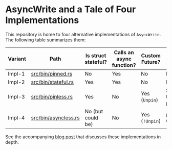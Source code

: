 # AsyncWrite and a Tale of Four Implementations

This repository is home to four alternative implementations of `AsyncWrite`. The following table summarizes them:

| Variant | Path                                         | Is struct stateful? | Calls an async function? | Custom Future? | Pinning of the nested Future |
| ------- | -------------------------------------------- | ------------------- | ------------------------ | -------------- | ---------------------------- |
| Impl-1  | [src/bin/pinned.rs](src/bin/pinned.rs)       | No                  | Yes                      | No             | Pinned field                 |
| Impl-2  | [src/bin/stateful.rs](src/bin/stateful.rs)   | Yes                 | Yes                      | No             | Pinned field                 |
| Impl-3  | [src/bin/pinless.rs](src/bin/pinless.rs)     | Yes                 | No                       | Yes (`Unpin`)  | Safe on-the-fly pinning      |
| Impl-4  | [src/bin/asyncless.rs](src/bin/asyncless.rs) | No (but could be)   | No                       | Yes (`!Unpin`) | `pin_project` or unsafe      |

See the accompanying [blog post](https://medium.com/@razieh.behjati/asyncwrite-and-a-tale-of-four-implementations-e63aef8397f7) that discusses these implementations in depth.



